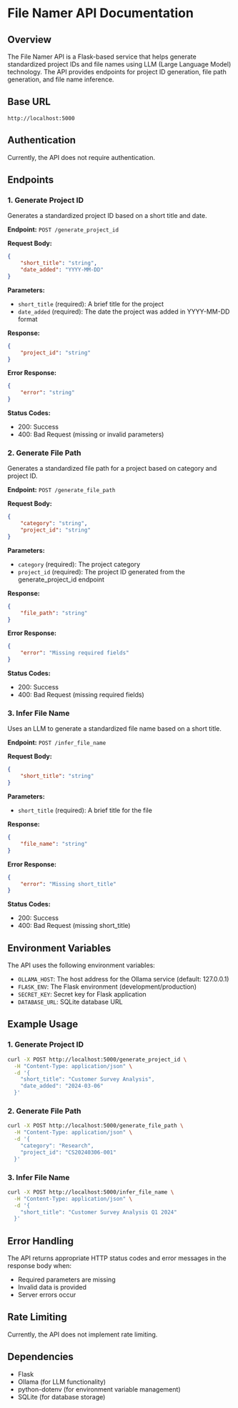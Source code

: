 # File Namer API Documentation

## Overview
The File Namer API is a Flask-based service that helps generate standardized project IDs and file names using LLM (Large Language Model) technology. The API provides endpoints for project ID generation, file path generation, and file name inference.

## Base URL
```
http://localhost:5000
```

## Authentication
Currently, the API does not require authentication.

## Endpoints

### 1. Generate Project ID
Generates a standardized project ID based on a short title and date.

**Endpoint:** `POST /generate_project_id`

**Request Body:**
```json
{
    "short_title": "string",
    "date_added": "YYYY-MM-DD"
}
```

**Parameters:**
- `short_title` (required): A brief title for the project
- `date_added` (required): The date the project was added in YYYY-MM-DD format

**Response:**
```json
{
    "project_id": "string"
}
```

**Error Response:**
```json
{
    "error": "string"
}
```

**Status Codes:**
- 200: Success
- 400: Bad Request (missing or invalid parameters)

### 2. Generate File Path
Generates a standardized file path for a project based on category and project ID.

**Endpoint:** `POST /generate_file_path`

**Request Body:**
```json
{
    "category": "string",
    "project_id": "string"
}
```

**Parameters:**
- `category` (required): The project category
- `project_id` (required): The project ID generated from the generate_project_id endpoint

**Response:**
```json
{
    "file_path": "string"
}
```

**Error Response:**
```json
{
    "error": "Missing required fields"
}
```

**Status Codes:**
- 200: Success
- 400: Bad Request (missing required fields)

### 3. Infer File Name
Uses an LLM to generate a standardized file name based on a short title.

**Endpoint:** `POST /infer_file_name`

**Request Body:**
```json
{
    "short_title": "string"
}
```

**Parameters:**
- `short_title` (required): A brief title for the file

**Response:**
```json
{
    "file_name": "string"
}
```

**Error Response:**
```json
{
    "error": "Missing short_title"
}
```

**Status Codes:**
- 200: Success
- 400: Bad Request (missing short_title)

## Environment Variables
The API uses the following environment variables:

- `OLLAMA_HOST`: The host address for the Ollama service (default: 127.0.0.1)
- `FLASK_ENV`: The Flask environment (development/production)
- `SECRET_KEY`: Secret key for Flask application
- `DATABASE_URL`: SQLite database URL

## Example Usage

### 1. Generate Project ID
```bash
curl -X POST http://localhost:5000/generate_project_id \
  -H "Content-Type: application/json" \
  -d '{
    "short_title": "Customer Survey Analysis",
    "date_added": "2024-03-06"
  }'
```

### 2. Generate File Path
```bash
curl -X POST http://localhost:5000/generate_file_path \
  -H "Content-Type: application/json" \
  -d '{
    "category": "Research",
    "project_id": "CS20240306-001"
  }'
```

### 3. Infer File Name
```bash
curl -X POST http://localhost:5000/infer_file_name \
  -H "Content-Type: application/json" \
  -d '{
    "short_title": "Customer Survey Analysis Q1 2024"
  }'
```

## Error Handling
The API returns appropriate HTTP status codes and error messages in the response body when:
- Required parameters are missing
- Invalid data is provided
- Server errors occur

## Rate Limiting
Currently, the API does not implement rate limiting.

## Dependencies
- Flask
- Ollama (for LLM functionality)
- python-dotenv (for environment variable management)
- SQLite (for database storage) 